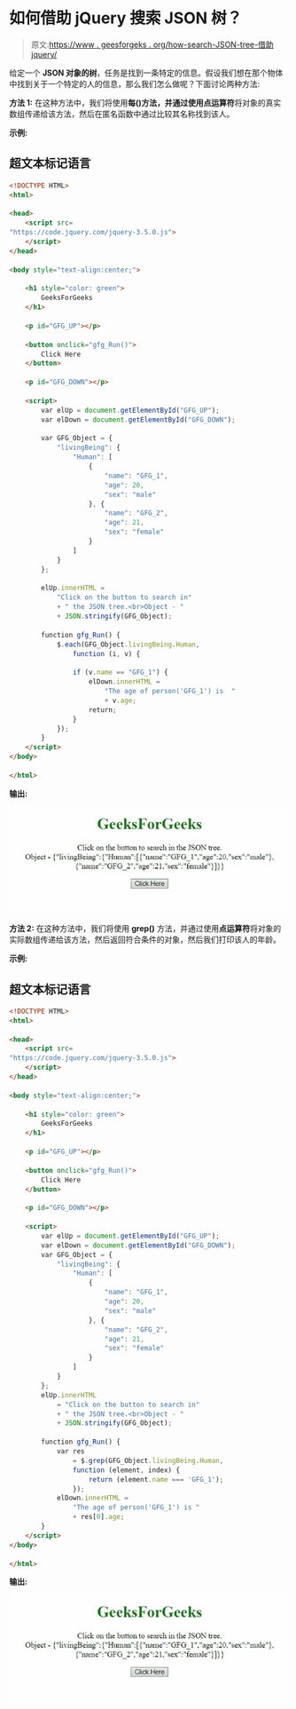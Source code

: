 # 如何借助 jQuery 搜索 JSON 树？

> 原文:[https://www . geesforgeks . org/how-search-JSON-tree-借助 jquery/](https://www.geeksforgeeks.org/how-to-search-json-tree-with-the-help-of-jquery/)

给定一个 **JSON 对象的树**，任务是找到一条特定的信息。假设我们想在那个物体中找到关于一个特定的人的信息，那么我们怎么做呢？下面讨论两种方法:

**方法 1:** 在这种方法中，我们将使用**每()**方法，并通过使用**点运算符**将对象的真实数组传递给该方法，然后在匿名函数中通过比较其名称找到该人。

**示例:**

## 超文本标记语言

```html
<!DOCTYPE HTML>
<html>

<head>
    <script src=
"https://code.jquery.com/jquery-3.5.0.js">
    </script>
</head>

<body style="text-align:center;">

    <h1 style="color: green">
        GeeksForGeeks
    </h1>

    <p id="GFG_UP"></p>

    <button onclick="gfg_Run()">
        Click Here
    </button>

    <p id="GFG_DOWN"></p>

    <script>
        var elUp = document.getElementById("GFG_UP");
        var elDown = document.getElementById("GFG_DOWN");

        var GFG_Object = {
            "livingBeing": {
                "Human": [
                    {
                        "name": "GFG_1",
                        "age": 20,
                        "sex": "male"
                    }, {
                        "name": "GFG_2",
                        "age": 21,
                        "sex": "female"
                    }
                ]
            }
        };

        elUp.innerHTML =
            "Click on the button to search in"
            + " the JSON tree.<br>Object - "
            + JSON.stringify(GFG_Object);

        function gfg_Run() {
            $.each(GFG_Object.livingBeing.Human, 
                function (i, v) {

                if (v.name == "GFG_1") {
                    elDown.innerHTML = 
                        "The age of person('GFG_1') is  "
                        + v.age;
                    return;
                }
            });
        }   
    </script>
</body>

</html>
```

**输出:**

![](img/137d864cdacf71e2e0ca78ce6127692f.png)

**方法 2:** 在这种方法中，我们将使用 **grep()** 方法，并通过使用**点运算符**将对象的实际数组传递给该方法，然后返回符合条件的对象，然后我们打印该人的年龄。

**示例:**

## 超文本标记语言

```html
<!DOCTYPE HTML>
<html>

<head>
    <script src=
"https://code.jquery.com/jquery-3.5.0.js">
    </script>
</head>

<body style="text-align:center;">

    <h1 style="color: green">
        GeeksForGeeks
    </h1>

    <p id="GFG_UP"></p>

    <button onclick="gfg_Run()">
        Click Here
    </button>

    <p id="GFG_DOWN"></p>

    <script>
        var elUp = document.getElementById("GFG_UP");
        var elDown = document.getElementById("GFG_DOWN");
        var GFG_Object = {
            "livingBeing": {
                "Human": [
                    {
                        "name": "GFG_1",
                        "age": 20,
                        "sex": "male"
                    }, {
                        "name": "GFG_2",
                        "age": 21,
                        "sex": "female"
                    }
                ]
            }
        };
        elUp.innerHTML
            = "Click on the button to search in"
            + " the JSON tree.<br>Object - "
            + JSON.stringify(GFG_Object);

        function gfg_Run() {
            var res
                = $.grep(GFG_Object.livingBeing.Human, 
                function (element, index) {
                    return (element.name === 'GFG_1');
                });
            elDown.innerHTML = 
                "The age of person('GFG_1') is " 
                + res[0].age;
        }   
    </script>
</body>

</html>
```

**输出:**

![](img/137d864cdacf71e2e0ca78ce6127692f.png)
